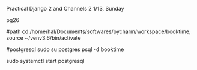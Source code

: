 Practical Django 2 and Channels 2
1/13, Sunday

pg26   

#path
cd /home/hal/Documents/softwares/pycharm/workspace/booktime; source ~/venv3.6/bin/activate

#postgresql
sudo su postgres
psql -d booktime

sudo systemctl start postgresql
